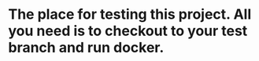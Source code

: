 # The place for testing this project. All you need is to checkout to your test branch and run docker.